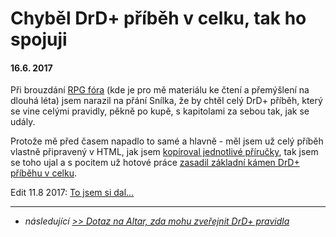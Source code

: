 # Chyběl DrD+ příběh v celku, tak ho spojuji

#### 16.6. 2017

Při brouzdání [RPG fóra](https://rpgforum.cz/forum/viewtopic.php?f=238&t=13307)
(kde je pro mě materiálu ke čtení a přemýšlení na dlouhá léta) jsem narazil na přání Snílka, že by chtěl celý DrD+ příběh,
který se vine celými pravidly, pěkně po kupě, s kapitolami za sebou tak, jak se udály.

Protože mě před časem napadlo to samé a hlavně - měl jsem už celý příběh vlastně připravený v HTML,
jak jsem [kopíroval jednotlivé příručky](https://www.drdplus.info), tak jsem se toho ujal a s pocitem už hotové práce
[zasadil základní kámen DrD+ příběhu v celku](https://github.com/jaroslavtyc/drd-plus-story/commit/a33fe07cb881025d560af507ea0bb02fd144c5c3).

Edit 11.8 2017: [To jsem si dal...](8-11-2017-dokoncil-jsem-sjednocovani-pribehu.md)

---

- *následující [>> Dotaz na Altar, zda mohu zveřejnit DrD+ pravidla](8-2-2017-ptam_se_bouchiho_zda_muzu_zverejnit_drdplus_html.md)*